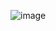 ![image](https://user-images.githubusercontent.com/59665125/173836573-af796379-bc68-487d-a369-52f132d0e76a.png)

